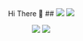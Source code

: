 <div align="center">
  Hi There 👋 
##
 <a href="https://hits.seeyoufarm.com"><img src="https://hits.seeyoufarm.com/api/count/incr/badge.svg?url=https%3A%2F%2Fgithub.com%2Fhyeinisfree&count_bg=%2341B883&title_bg=%23CDC2C2&icon=github.svg&icon_color=%23E7E7E7&title=hits&edge_flat=true"/></a>
 <a href="https://www.instagram.com/control_record/?hl=ko"><img src="https://img.shields.io/badge/Instagram-E4405F?style=flat-square&logo=Instagram&logoColor=white&link=https://www.instagram.com/control_record/?hl=ko"/></a>
  
 <img src="https://img.shields.io/badge/C++-00599C?style=flat-square&logo=C%2B%2B&logoColor=white"/></a> 
 <img src="https://img.shields.io/badge/Python-3766AB?style=flat-square&logo=Python&logoColor=white"/></a>
<br>
 
</div>
